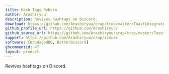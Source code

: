 ```yaml
---
title: Hash Tags Reborn
author: Arashiryuu
description: Revives hashtags on Discord.
download: https://github.com/Arashiryuu/crap/tree/master/ToastIntegrated/HashTagsReborn
github_profile_url: https://github.com/Arashiryuu/
github_source_url: https://github.com/Arashiryuu/crap/tree/master/ToastIntegrated/HashTagsReborn
support: https://github.com/Arashiryuu/crap/issues
software: [BandagedBD, BetterDiscord]
ghcommentid: 47
layout: product
---
```

Revives hashtags on Discord.